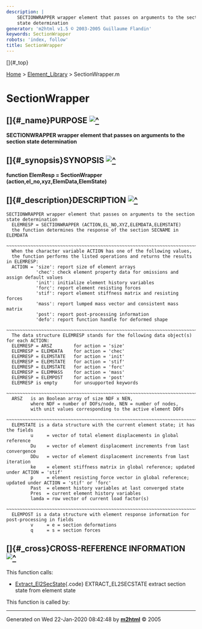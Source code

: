 ```yaml
---
description: |
    SECTIONWRAPPER wrapper element that passes on arguments to the section
    state determination
generator: 'm2html v1.5 © 2003-2005 Guillaume Flandin'
keywords: SectionWrapper
robots: 'index, follow'
title: SectionWrapper
---
```


[]{#_top}

<div>

[Home](../FEDEASLab.html) &gt; [Element\_Library](FEDEASLab.html) &gt;
SectionWrapper.m

</div>

SectionWrapper
==============

[]{#_name}PURPOSE [![\^](../up.png)](#_top)
-------------------------------------------

<div class="box">

**SECTIONWRAPPER wrapper element that passes on arguments to the section
state determination**

</div>

[]{#_synopsis}SYNOPSIS [![\^](../up.png)](#_top)
------------------------------------------------

<div class="box">

**function ElemResp = SectionWrapper
(action,el\_no,xyz,ElemData,ElemState)**

</div>

[]{#_description}DESCRIPTION [![\^](../up.png)](#_top)
------------------------------------------------------

<div class="fragment">

``` {.comment}
SECTIONWRAPPER wrapper element that passes on arguments to the section state determination
  ELEMRESP = SECTIONWRAPPER (ACTION,EL_NO,XYZ,ELEMDATA,ELEMSTATE)
  the function determines the response of the section SECNAME in ELEMDATA
  ~~~~~~~~~~~~~~~~~~~~~~~~~~~~~~~~~~~~~~~~~~~~~~~~~~~~~~~~~~~~~~~~~~~~~~~~~~~~~~~~~~~~~~~~~
  When the character variable ACTION has one of the following values,
  the function performs the listed operations and returns the results in ELEMRESP:
  ACTION = 'size': report size of element arrays
           'chec': check element property data for omissions and assign default values
           'init': initialize element history variables
           'forc': report element resisting forces
           'stif': report element stiffness matrix and resisting forces
           'mass': report lumped mass vector and consistent mass matrix
           'post': report post-processing information
           'defo': report function handle for deformed shape
  ~~~~~~~~~~~~~~~~~~~~~~~~~~~~~~~~~~~~~~~~~~~~~~~~~~~~~~~~~~~~~~~~~~~~~~~~~~~~~~~~~~~~~~~~~
  The data structure ELEMRESP stands for the following data object(s) for each ACTION:
  ELEMRESP = ARSZ        for action = 'size' 
  ELEMRESP = ELEMDATA    for action = 'chec'
  ELEMRESP = ELEMSTATE   for action = 'init'
  ELEMRESP = ELEMSTATE   for action = 'stif'
  ELEMRESP = ELEMSTATE   for action = 'forc'
  ELEMRESP = ELEMMASS    for action = 'mass'
  ELEMRESP = ELEMPOST    for action = 'post'
  ELEMRESP is empty      for unsupported keywords
  ~~~~~~~~~~~~~~~~~~~~~~~~~~~~~~~~~~~~~~~~~~~~~~~~~~~~~~~~~~~~~~~~~~~~~~~~~~~~~~~~~~~~~~~~~
  ARSZ   is an Boolean array of size NDF x NEN,
         where NDF = number of DOFs/node, NEN = number of nodes,
         with unit values corresponding to the active element DOFs
  ~~~~~~~~~~~~~~~~~~~~~~~~~~~~~~~~~~~~~~~~~~~~~~~~~~~~~~~~~~~~~~~~~~~~~~~~~~~~~~~~~~~~~~~~~
  ELEMSTATE is a data structure with the current element state; it has the fields
         u     = vector of total element displacements in global reference
         Du    = vector of element displacement increments from last convergence
         DDu   = vector of element displacement increments from last iteration
         ke    = element stiffness matrix in global reference; updated under ACTION = 'stif'
         p     = element resisting force vector in global reference; updated under ACTION = 'stif' or 'forc'
         Past  = element history variables at last converged state
         Pres  = current element history variables
         lamda = row vector of current load factor(s)
  ~~~~~~~~~~~~~~~~~~~~~~~~~~~~~~~~~~~~~~~~~~~~~~~~~~~~~~~~~~~~~~~~~~~~~~~~~~~~~~~~~~~~~~~~~
  ELEMPOST is a data structure with element response information for post-processing in fields
         v     = e = section deformations
         q     = s = section forces
```

</div>

[]{#_cross}CROSS-REFERENCE INFORMATION [![\^](../up.png)](#_top)
----------------------------------------------------------------

This function calls:

-   [Extract\_El2SecState](Extract_El2SecState.html "function SecState = Extract_El2SecState (sec,ae,ElemState)"){.code}
    EXTRACT\_EL2SECSTATE extract section state from element state

This function is called by:

------------------------------------------------------------------------

Generated on Wed 22-Jan-2020 08:42:48 by
**[m2html](http://www.artefact.tk/software/matlab/m2html/ "Matlab Documentation in HTML")**
© 2005
